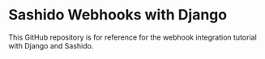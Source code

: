 # Sashido Webhooks with Django

This GitHub repository is for reference for the webhook integration tutorial with Django and Sashido. 
